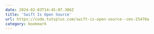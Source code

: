 ```yaml
---
date: 2024-02-03T14:45:07.386Z
title: 'Swift Is Open Source'
url: https://code.tutsplus.com/swift-is-open-source--cms-25476a
category: bookmark
---
```

